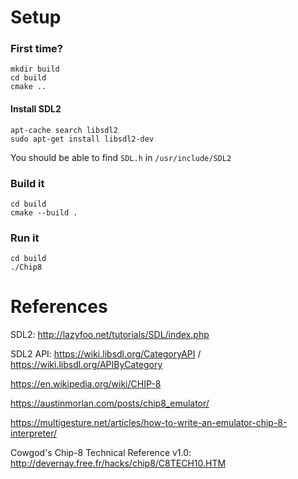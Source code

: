 # Setup

### First time?
```
mkdir build
cd build
cmake ..
```

#### Install SDL2
```
apt-cache search libsdl2
sudo apt-get install libsdl2-dev
```
You should be able to find `SDL.h` in `/usr/include/SDL2`

### Build it
```
cd build
cmake --build .
```

### Run it
```
cd build
./Chip8
```

# References
SDL2: http://lazyfoo.net/tutorials/SDL/index.php

SDL2 API: https://wiki.libsdl.org/CategoryAPI / https://wiki.libsdl.org/APIByCategory

https://en.wikipedia.org/wiki/CHIP-8

https://austinmorlan.com/posts/chip8_emulator/

https://multigesture.net/articles/how-to-write-an-emulator-chip-8-interpreter/

Cowgod's Chip-8 Technical Reference v1.0: http://devernay.free.fr/hacks/chip8/C8TECH10.HTM
